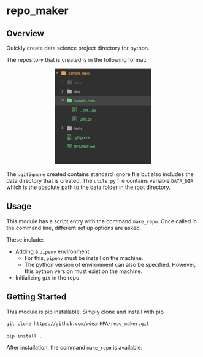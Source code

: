 # repo_maker

## Overview
Quickly create data science project directory for python. 

The repository that is created is in the following format: 
<p align="center">
  <img src="images/repo_outcome.png" width="250" height="250"/>
</p>

The `.gitignore` created contains standard ignore file but also includes the data directory that is created. 
The `utils.py` file contains variable `DATA_DIR` which is the absolute path to the data folder in the root directory.

## Usage
This module has a script entry with the command `make_repo`. Once called in the command line, different set up options are asked. 

These include: 
* Adding a `pipenv` environment
    * For this, `pipenv` must be install on the machine.
    * The python version of environment can also be specified. However, this python version must exist on the machine.
* Initializing `git` in the repo. 

## Getting Started
This module is pip installable. Simply clone and install with pip
``` shell
git clone https://github.com/wdeanHPA/repo_maker.git

pip install .
```

After installation, the command `make_repo` is available. 
